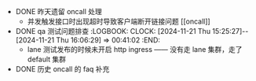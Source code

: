 - DONE 昨天遗留 oncall 处理
	- 并发触发接口时出现超时导致客户端断开链接问题 [[oncall]]
- DONE qa 测试问题排查
  :LOGBOOK:
  CLOCK: [2024-11-21 Thu 15:25:27]--[2024-11-21 Thu 16:06:29] =>  00:41:02
  :END:
	- lane 测试发布的时候未开启 http ingress —— 没有走 lane 集群，走了 default 集群
- DONE 历史 oncall 的 faq 补充